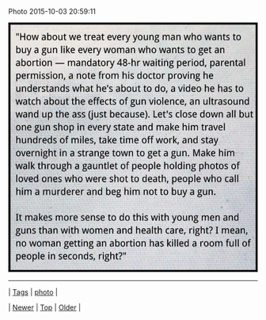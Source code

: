 <!--
title: Photo 2015-10-03 20
date: 2020-06-28T15:27:00.092Z
tags: photo
-->


Photo 2015-10-03 20:59:11

![](130426407489-0.jpg)

<!--BOTTOM-POST-NAVIGATION-->
---

| [Tags](tags.md) | [photo](tag-photo.md) |

| [Newer](130422935519.md) | [Top](index.md) | [Older](130430768554.md) |